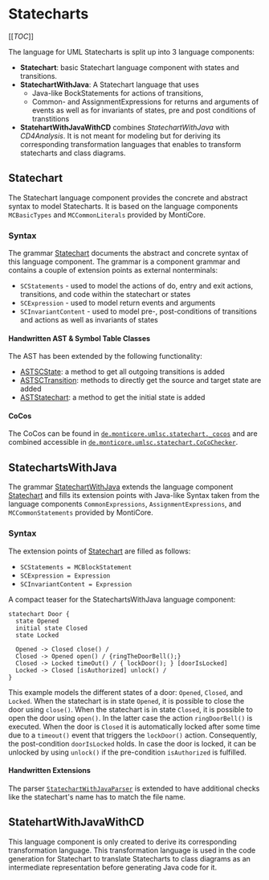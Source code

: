 <!-- (c) https://github.com/MontiCore/monticore -->

# Statecharts

[[_TOC_]]

The language for UML Statecharts is split up into 3 language components:
- **Statechart**: basic Statechart language component with states and transitions. 
- **StatechartWithJava**: A Statechart language that uses 
  * Java-like BockStatements for actions of transitions, 
  * Common- and AssignmentExpressions for returns and arguments of events as well as for invariants
   of states, pre and post conditions of transtitions
- **StatehartWithJavaWithCD** combines _StatechartWithJava_ with _CD4Analysis_. It is not meant for
   modeling but for deriving its corresponding transformation languages that enables to transform 
   statecharts and class diagrams. 

## Statechart
The Statechart language component provides the concrete and abstract syntax to model Statecharts.
It is based on the language components `MCBasicTypes` and `MCCommonLiterals` provided by MontiCore.

### Syntax 
The grammar [Statechart] documents the abstract and concrete syntax of this language component. 
The grammar is a component grammar and contains a couple of extension points as external nonterminals:
* `SCStatements` - used to model the actions of do, entry and exit actions, transitions, 
   and code within the statechart or states
* `SCExpression` - used to model return events and arguments 
* `SCInvariantContent` -  used to model pre-, post-conditions of transitions and actions as well
   as invariants of states

#### Handwritten AST & Symbol Table Classes
The AST has been extended by the following functionality:
- [ASTSCState][ASTSCState]: a method to get all outgoing transitions is added 
- [ASTSCTransition][ASTSCTransition]: methods to directly get the source and target state are added  
- [ASTStatechart][ASTStatechart]: a method to get the initial state is added 


#### CoCos
The CoCos can be found in 
 [`de.monticore.umlsc.statechart._cocos`][cocos] and are combined accessible in
 [`de.monticore.umlsc.statechart.CoCoChecker`][cocochecker].


## StatechartsWithJava
The grammar [StatechartWithJava] extends the language component [Statechart] and fills its extension points with Java-like Syntax taken from the language components `CommonExpressions`, `AssignmentExpressions`, and  `MCCommonStatements` provided by MontiCore. 

### Syntax
The extension points of [Statechart] are filled as follows:
* `SCStatements = MCBlockStatement` 
* `SCExpression = Expression`
* `SCInvariantContent = Expression`

A compact teaser for the StatechartsWithJava language component:

```
statechart Door {
  state Opened
  initial state Closed
  state Locked

  Opened -> Closed close() /
  Closed -> Opened open() / {ringTheDoorBell();}
  Closed -> Locked timeOut() / { lockDoor(); } [doorIsLocked]
  Locked -> Closed [isAuthorized] unlock() /
}
```
This example models the different states of a door: `Opened`, `Closed`, and `Locked`.
When the statechart is in state `Opened`, it is possible to close the door using `close()`.
When the statechart is in state `Closed`, it is possible to open the door using `open()`. 
In the latter case the action  `ringDoorBell()` is executed. 
When the door is `Closed` it is automatically locked after some time due to a 
`timeout()` event that triggers the `lockDoor()` action.
Consequently, the post-condition `doorIsLocked` holds. In case the door is locked,
it can be unlocked by using `unlock()` if the pre-condition `isAuthorized` is fulfilled.

#### Handwritten Extensions

 The parser [`StatechartWithJavaParser`][SCWJParser] is extended to have additional checks like the statechart's name has to match the file name.



<!-- ### Symboltable -->


## StatehartWithJavaWithCD
This language component is only created to derive its corresponding transformation language. This transformation language is used in the code generation for Statechart to translate Statecharts to class diagrams as an intermediate representation before generating Java code for it.

<!-- List with all references used within this markdown file: -->
[Statechart]: Statechart.mc4
[StatechartWithJava]: StatechartWithJava.mc4
[SCWithJWithCDGrammar]: StatehartWithJavaWithCD.mc4
[cocos]: ../../../../java/de/monticore/umlsc/statechart/_cocos
[cocochecker]: ../../../../java/de/monticore/umlsc/statechart/CoCoChecker.java
[ASTSCState]: ../../../../java/de/monticore/umlsc/statechart/_ast/ASTSCState.java
[ASTSCTransition]: ../../../../java/de/monticore/umlsc/statechart/_ast/ASTSCTransition.java
[ASTStatechart]: ../../../../java/de/monticore/umlsc/statechart/_ast/ASTStatechart.java
[SCWJParser]: ../../../../java/de/monticore/umlsc/statechartwithjava/_parser/StatechartWithJavaParser.java